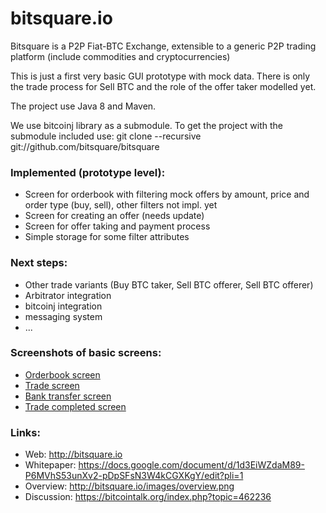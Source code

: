 # bitsquare.io

Bitsquare is a P2P Fiat-BTC Exchange, extensible to a generic P2P trading platform (include commodities and
cryptocurrencies)

This is just a first very basic GUI prototype with mock data.
There is only the trade process for Sell BTC and the role of the offer taker modelled yet.

The project use Java 8 and Maven.

We use bitcoinj library as a submodule. To get the project with the submodule included use:
git clone --recursive git://github.com/bitsquare/bitsquare

### Implemented (prototype level):
* Screen for orderbook with filtering mock offers by amount, price and order type (buy, sell), other filters not impl. yet
* Screen for creating an offer (needs update)
* Screen for offer taking and payment process
* Simple storage for some filter attributes


### Next steps:
* Other trade variants (Buy BTC taker, Sell BTC offerer, Sell BTC offerer)
* Arbitrator integration
* bitcoinj integration
* messaging system
* ...


### Screenshots of basic screens:
* [Orderbook screen](https://github.com/bitsquare/bitsquare/tree/master/screenshots/orderbook.png)
* [Trade screen](https://github.com/bitsquare/bitsquare/tree/master/screenshots/trade.png)
* [Bank transfer screen](https://github.com/bitsquare/bitsquare/tree/master/screenshots/bank_transfer.png)
* [Trade completed screen](https://github.com/bitsquare/bitsquare/tree/master/screenshots/completed.png)


### Links:
* Web: http://bitsquare.io
* Whitepaper: https://docs.google.com/document/d/1d3EiWZdaM89-P6MVhS53unXv2-pDpSFsN3W4kCGXKgY/edit?pli=1
* Overview: http://bitsquare.io/images/overview.png
* Discussion: https://bitcointalk.org/index.php?topic=462236
